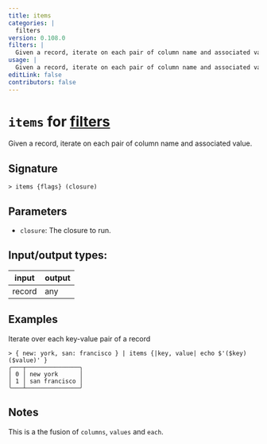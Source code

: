 ```yaml
---
title: items
categories: |
  filters
version: 0.108.0
filters: |
  Given a record, iterate on each pair of column name and associated value.
usage: |
  Given a record, iterate on each pair of column name and associated value.
editLink: false
contributors: false
---
```

<!-- This file is automatically generated. Please edit the command in https://github.com/nushell/nushell instead. -->

# `items` for [filters](/commands/categories/filters.md)

<div class='command-title'>Given a record, iterate on each pair of column name and associated value.</div>

## Signature

```> items {flags} (closure)```

## Parameters

 -  `closure`: The closure to run.


## Input/output types:

| input  | output |
| ------ | ------ |
| record | any    |
## Examples

Iterate over each key-value pair of a record
```nu
> { new: york, san: francisco } | items {|key, value| echo $'($key) ($value)' }
╭───┬───────────────╮
│ 0 │ new york      │
│ 1 │ san francisco │
╰───┴───────────────╯

```

## Notes
This is a the fusion of `columns`, `values` and `each`.